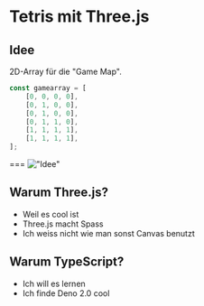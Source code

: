 # Tetris mit Three.js

## Idee

2D-Array für die "Game Map".

```js
const gamearray = [
    [0, 0, 0, 0],
    [0, 1, 0, 0],
    [0, 1, 0, 0],
    [0, 1, 1, 0],
    [1, 1, 1, 1],
    [1, 1, 1, 1],
];
```
===
!["Idee"]("https://ik.imagekit.io/timon/cdn/md/tetris/Idea.png")

## Warum Three.js?

- Weil es cool ist
- Three.js macht Spass
- Ich weiss nicht wie man sonst Canvas benutzt

## Warum TypeScript?

- Ich will es lernen
- Ich finde Deno 2.0 cool
